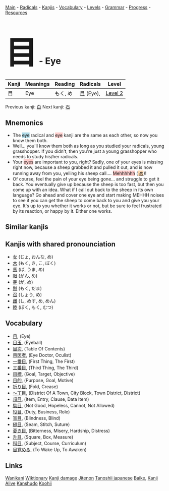 <style> bigfont {font-size: 100px}</style>
[Main](../README.md) -
[Radicals](../radicals.md) -
[Kanjis](../kanjis.md) -
[Vocabulary](../vocabulary.md) -
[Levels](../levels.md) -
[Grammar](../grammar.md) - 
[Progress](../progress.md) -
[Resources](../resources.md)
# <bigfont> 目</bigfont> - Eye 

| Kanji | Meanings | Reading | Radicals | Level |
| --- | --- | --- | --- | --- |
| 目 | Eye | もく, め | [目](../radicals/目.md) (Eye),  | [Level 2](../levels/wk_level2.md) |

Previous kanji: [白](白.md) Next kanji: [石](石.md) 

## Mnemonics
 * The <span style="background-color:#ADD8E6"> eye</span> radical and <span style="background-color:#ffcccb"> eye</span> kanji are the same as each other, so now you know them both.
* Well... you'll know them both as long as you studied your radicals, young grasshopper. If you didn't, then you're just a young grasshopper who needs to study his/her radicals.
* Your <span style="background-color:#ffcccb"> eyes</span> are important to you, right? Sadly, one of your eyes is missing right now, because a sheep grabbed it and pulled it out, and is now running away from you, yelling his sheep call.... <span style="background-color:#ffcccb"> Mehhhhhh</span> (<span style="background-color:#fed8b1"> [め](https://jisho.org/search/め)</span>)!
* Of course, feel the pain of your eye being gone... and struggle to get it back. You eventually give up because the sheep is too fast, but then you come up with an idea. What if I call out back to the sheep in its own language? Go ahead and cover one eye and start making MEHHH noises to see if you can get the sheep to come back to you and give you your eye. It's up to you whether it works or not, but be sure to feel frustrated by its reaction, or happy by it. Either one works.


## Similar kanjis
 


## Kanjis with shared pronounciation
 * [女](女.md) (じょ, おんな, め)
* [木](木.md) (もく, き, こ, ぼく)
* [馬](馬.md) (ば, うま, め)
* [眼](眼.md) (がん, め)
* [芽](芽.md) (が, め)
* [黙](黙.md) (もく, だま)
* [召](召.md) (しょう, め)
* [雌](雌.md) (し, めす, め, めん)
* [睦](睦.md) (ぼく, もく, むつ)



## Vocabulary
 * [目](../vocabulary/目.md), (Eye)
* [目玉](../vocabulary/目.md), (Eyeball)
* [目次](../vocabulary/目.md), (Table Of Contents)
* [目医者](../vocabulary/目.md), (Eye Doctor, Oculist)
* [一番目](../vocabulary/目.md), (First Thing, The First)
* [三番目](../vocabulary/目.md), (Third Thing, The Third)
* [目標](../vocabulary/目.md), (Goal, Target, Objective)
* [目的](../vocabulary/目.md), (Purpose, Goal, Motive)
* [折り目](../vocabulary/目.md), (Fold, Crease)
* [〜丁目](../vocabulary/目.md), (District Of A Town, City Block, Town District, District)
* [項目](../vocabulary/目.md), (Item, Entry, Clause, Data Item)
* [駄目](../vocabulary/目.md), (Not Good, Hopeless, Cannot, Not Allowed)
* [役目](../vocabulary/目.md), (Duty, Business, Role)
* [盲目](../vocabulary/目.md), (Blindness, Blind)
* [縫目](../vocabulary/目.md), (Seam, Stitch, Suture)
* [憂き目](../vocabulary/目.md), (Bitterness, Misery, Hardship, Distress)
* [升目](../vocabulary/目.md), (Square, Box, Measure)
* [科目](../vocabulary/目.md), (Subject, Course, Curriculum)
* [目覚める](../vocabulary/目.md), (To Wake Up, To Awaken)




## Links 


[Wanikani](https://www.wanikani.com/kanji/目)
[Wiktionary](https://en.wiktionary.org/wiki/目)
[Kanji damage](http://www.kanjidamage.com/kanji/search?utf8=✓&q=目)
[Jitenon](https://jitenon.com/kanji/目)
[Tanoshii japanese](https://www.tanoshiijapanese.com/dictionary/kanji.cfm?k=目)
[Baike](https://baike.baidu.com/item/目),
[Kanji Alive](https://app.kanjialive.com/目)
[Kanshudo](https://www.kanshudo.com/searchmn?q=目)
[Koohii](https://kanji.koohii.com/study/kanji/目)
